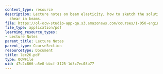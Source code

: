 ```yaml
---
content_type: resource
description: Lecture notes on beam elasticity, how to sketch the solution, and transversal
  shear in beams.
file: https://ol-ocw-studio-app-qa.s3.amazonaws.com/courses/1-050-engineering-mechanics-i-fall-2007/47c2c866a5e0bbcf31251d5c7ec03b77_lec26.pdf
file_type: application/pdf
learning_resource_types:
- Lecture Notes
parent_title: Lecture Notes
parent_type: CourseSection
resourcetype: Document
title: lec26.pdf
type: OCWFile
uid: 47c2c866-a5e0-bbcf-3125-1d5c7ec03b77
---
```

